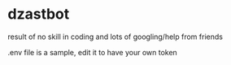# dzastbot
result of no skill in coding and lots of googling/help from friends



.env file is a sample, edit it to have your own token
